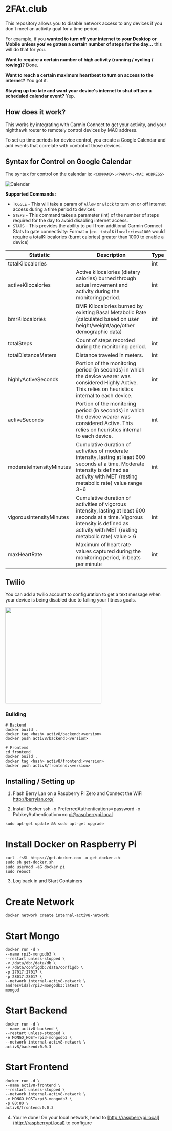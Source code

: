 # 2FAt.club
This repository allows you to disable network access to any devices if you don't meet an activity goal for a time period.

For example, if you **wanted to turn off your internet to your Desktop or Mobile unless you've gotten a certain number of steps for the day...** this will do that for you.

**Want to require a certain number of high activity (running / cycling / rowing)?** Done.

**Want to reach a certain maximum heartbeat to turn on access to the internet?** You got it.

**Staying up too late and want your device's internet to shut off per a scheduled calendar event?** Yep.

## How does it work?
This works by integrating with Garmin Connect to get your activity, and your nighthawk router to remotely control devices by MAC address.

To set up time periods for device control, you create a Google Calendar and add events that correlate with control of those devices.

## Syntax for Control on Google Calendar
The syntax for control on the calendar is:
`<COMMAND>;<PARAM>;<MAC ADDRESS>`

![Calendar](https://github.com/beardface/2FAt.club/blob/main/2FAt_Calendar.png?raw=true)

**Supported Commands:**
* `TOGGLE` - This will take a param of `Allow` or `Block` to turn on or off internet access during a time period to devices
* `STEPS` - This command takes a parameter (int) of the number of steps required for the day to avoid disabling internet access.
* `STATS` - This provides the ability to pull from additional Garmin Connect Stats to gate connectivity:
Format <stat>=<value> (`ex. totalKilocalories=1000` would require a totalKilocalories (burnt calories) greater than 1000 to enable a device)

| Statistic | Description | Type |
| --------- | ----------- | ---- |
| totalKilocalories |  | int |
| activeKilocalories | Active kilocalories (dietary calories) burned through actual movement and activity during the monitoring period. | int |
| bmrKilocalories | BMR Kilocalories burned by existing Basal Metabolic Rate (calculated based on user height/weight/age/other demographic data) | int |
| totalSteps | Count of steps recorded during the monitoring period.  | int |
| totalDistanceMeters | Distance traveled in meters. | int |
| highlyActiveSeconds |  Portion of the monitoring period (in seconds) in which the device wearer was considered Highly Active. This relies on heuristics internal to each device. | int |
| activeSeconds | Portion of the monitoring period (in seconds) in which the device wearer was considered Active. This relies on heuristics internal to each device. | int |
| moderateIntensityMinutes | Cumulative duration of activities of moderate intensity, lasting at least 600 seconds at a time. Moderate intensity is defined as activity with MET (resting metabolic rate) value range 3-6 | int |
| vigorousIntensityMinutes | Cumulative duration of activities of vigorous intensity, lasting at least 600 seconds at a time. Vigorous intensity is defined as activity with MET (resting metabolic rate) value > 6 | int |
| maxHeartRate | Maximum of heart rate values captured during the monitoring period, in beats per minute | int |

## Twilio
You can add a twilio account to configuration to get a text message when your device is being disabled due to failing your fitness goals.

<img src="https://github.com/beardface/2FAt.club/blob/main/twilio.jpg?raw=true" width="300">

### Building
```
# Backend
docker build .
docker tag <hash> activ8/backend:<version>
docker push activ8/backend:<version>
```

```
# Frontemd
cd frontend
docker build .
docker tag <hash> activ8/frontend:<version>
docker push activ8/frontend:<version>
```

## Installing / Setting up
1. Flash Berry Lan on a Raspberry Pi Zero and Connect the WiFi
http://berrylan.org/

2. Install Docker
ssh -o PreferredAuthentications=password -o PubkeyAuthentication=no pi@raspberrypi.local

`sudo apt-get update && sudo apt-get upgrade`

# Install Docker on Raspberry Pi
```
curl -fsSL https://get.docker.com -o get-docker.sh
sudo sh get-docker.sh
sudo usermod -aG docker pi
sudo reboot
```

3. Log back in and Start Containers

# Create Network
`docker network create internal-activ8-network`

# Start Mongo
```
docker run -d \
--name rpi3-mongodb3 \
--restart unless-stopped \
-v /data/db:/data/db \
-v /data/configdb:/data/configdb \
-p 27017:27017 \
-p 28017:28017 \
--network internal-activ8-network \
andresvidal/rpi3-mongodb3:latest \
mongod
```

# Start Backend
```
docker run -d \
--name activ8-backend \
--restart unless-stopped \
-e MONGO_HOST=rpi3-mongodb3 \
--network internal-activ8-network \
activ8/backend:0.0.3
```

# Start Frontend
```
docker run -d \
--name activ8-frontend \
--restart unless-stopped \
--network internal-activ8-network \
-e MONGO_HOST=rpi3-mongodb3 \
-p 80:80 \
activ8/frontend:0.0.3
```

4. You're done!
On your local network, head to [http://raspberrypi.local](http://raspberrypi.local) to configure